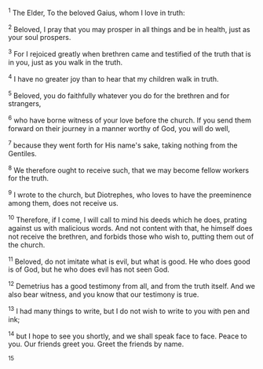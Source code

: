 <sup>1</sup> 
The Elder, To the beloved Gaius, whom I love in truth: 

<sup>2</sup> 
Beloved, I pray that you may prosper in all things and be in health, just as your soul prospers. 

<sup>3</sup> 
For I rejoiced greatly when brethren came and testified of the truth that is in you, just as you walk in the truth. 

<sup>4</sup> 
I have no greater joy than to hear that my children walk in truth.

<sup>5</sup> 
Beloved, you do faithfully whatever you do for the brethren and for strangers, 

<sup>6</sup> 
who have borne witness of your love before the church. If you send them forward on their journey in a manner worthy of God, you will do well, 

<sup>7</sup> 
because they went forth for His name's sake, taking nothing from the Gentiles. 

<sup>8</sup> 
We therefore ought to receive such, that we may become fellow workers for the truth.

<sup>9</sup> 
I wrote to the church, but Diotrephes, who loves to have the preeminence among them, does not receive us. 

<sup>10</sup> 
Therefore, if I come, I will call to mind his deeds which he does, prating against us with malicious words. And not content with that, he himself does not receive the brethren, and forbids those who wish to, putting them out of the church. 

<sup>11</sup> 
Beloved, do not imitate what is evil, but what is good. He who does good is of God, but he who does evil has not seen God. 

<sup>12</sup> 
Demetrius has a good testimony from all, and from the truth itself. And we also bear witness, and you know that our testimony is true.

<sup>13</sup> 
I had many things to write, but I do not wish to write to you with pen and ink; 

<sup>14</sup> 
but I hope to see you shortly, and we shall speak face to face. Peace to you. Our friends greet you. Greet the friends by name.

<sup>15</sup>